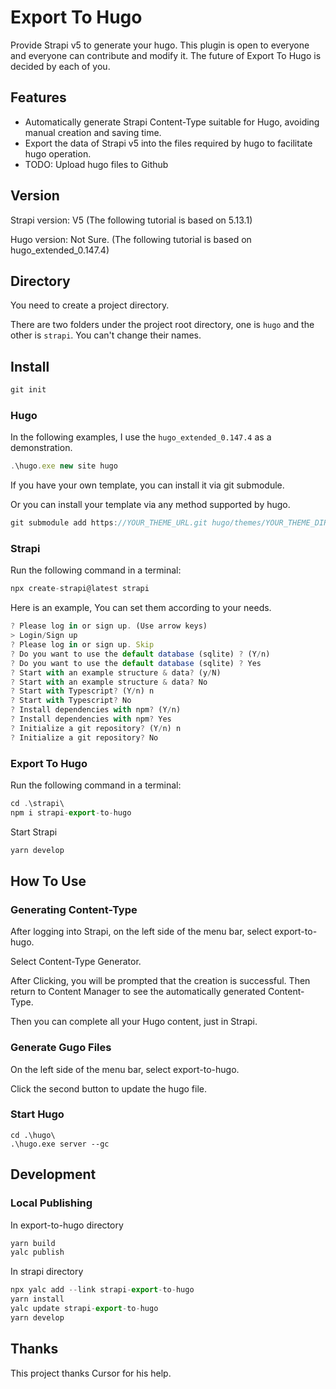 # Export To Hugo

Provide Strapi v5 to generate your hugo. This plugin is open to everyone and everyone can contribute and modify it. The future of Export To Hugo is decided by each of you.

## Features

- Automatically generate Strapi Content-Type suitable for Hugo, avoiding manual creation and saving time.
- Export the data of Strapi v5 into the files required by hugo to facilitate hugo operation.
- TODO: Upload hugo files to Github

## Version

Strapi version: V5 (The following tutorial is based on 5.13.1)

Hugo version: Not Sure. (The following tutorial is based on hugo_extended_0.147.4)

## Directory

You need to create a project directory.

There are two folders under the project root directory, one is `hugo` and the other is `strapi`. You can't change their names.

## Install

```javascript
git init
```

### Hugo

In the following examples, I use the `hugo_extended_0.147.4` as a demonstration.

```javascript
.\hugo.exe new site hugo
```

If you have your own template, you can install it via git submodule.

Or you can install your template via any method supported by hugo.

```javascript
git submodule add https://YOUR_THEME_URL.git hugo/themes/YOUR_THEME_DIRECTORY
```

### Strapi

Run the following command in a terminal:

```javascript
npx create-strapi@latest strapi
```

Here is an example, You can set them according to your needs.

```javascript
? Please log in or sign up. (Use arrow keys)
> Login/Sign up
? Please log in or sign up. Skip
? Do you want to use the default database (sqlite) ? (Y/n)
? Do you want to use the default database (sqlite) ? Yes
? Start with an example structure & data? (y/N)
? Start with an example structure & data? No
? Start with Typescript? (Y/n) n
? Start with Typescript? No
? Install dependencies with npm? (Y/n)
? Install dependencies with npm? Yes
? Initialize a git repository? (Y/n) n
? Initialize a git repository? No

```

### Export To Hugo

Run the following command in a terminal:

```javascript
cd .\strapi\
npm i strapi-export-to-hugo
```

Start Strapi

```javascript
yarn develop
```

## How To Use

### Generating Content-Type

After logging into Strapi, on the left side of the menu bar, select export-to-hugo.

Select Content-Type Generator.

After Clicking, you will be prompted that the creation is successful. Then return to Content Manager to see the automatically generated Content-Type.

Then you can complete all your Hugo content, just in Strapi.

### Generate Gugo Files

On the left side of the menu bar, select export-to-hugo.

Click the second button to update the hugo file.

### Start Hugo

```
cd .\hugo\
.\hugo.exe server --gc
```

## Development

### Local Publishing

In export-to-hugo directory

```javascript
yarn build
yalc publish
```

In strapi directory

```javascript
npx yalc add --link strapi-export-to-hugo
yarn install
yalc update strapi-export-to-hugo
yarn develop
```


## Thanks

This project thanks Cursor for his help.
